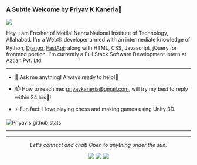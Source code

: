 ### A Subtle Welcome by [Priyav K Kaneria]()👋
![](https://komarev.com/ghpvc/?username=PriyavKaneria&color=green)

Hey, I am Fresher of Motilal Nehru National Institute of Technology, Allahabad. I'm a Web🕸 developer armed with an intermediate knowledge of Python, [Django](https://www.djangoproject.com/), [FastApi](https://fastapi.tiangolo.com/); along with HTML, CSS, Javascript, jQuery for frontend portion. I'm currently a Full Stack Software Development intern at Aztlan Pvt. Ltd.

<!-- Please don't remove this: Grab your social icons from https://github.com/carlsednaoui/gitsocial -->

<!--
**priyavkaneria/priyavkaneria** is a ✨ _special_ ✨ repository because its `README.md` (this file) appears on your GitHub profile.
-->
<!-- <a href="https://i.imgur.com/H8dtFcC.gif"><img align="right" src="https://i.imgur.com/H8dtFcC.gif" title="source: imgur.com" /></a> -->
*******
- 💬 Ask me anything!
     Always ready to help!🤩

- 📫 How to reach me: 
priyavkaneria@gmail.com, will try my best to reply within 24 hrs🏁!


- ⚡ Fun fact: I love playing chess and making games using Unity 3D.


![Priyav's github stats](https://github-readme-stats.vercel.app/api?username=priyavkaneria&show_icons=true&hide_border=true&icon_color=5CFF33)
******
<!-- **Views:**<br>
![Visitor Count](https://profile-counter.glitch.me/priyavkaneria/count.svg) -->

<hr>
<p align="center">
  <i>Let's connect and chat! Open to anything under the sun.</i>

  <p align="center">
    <a href="https://twitter.com/priyav_kaneria" alt="Twitter"><img src="https://raw.githubusercontent.com/jayehernandez/jayehernandez/3f5402efef9a0ae89211a6e04609558e862ca616/readme/twitter-fill.svg"></a>
    <a href="https://www.linkedin.com/in/priyavkaneria/" alt="Linkedin"><img src="https://raw.githubusercontent.com/jayehernandez/jayehernandez/3f5402efef9a0ae89211a6e04609558e862ca616/readme/linkedin-fill.svg"></a>
    <a href="mailto:priyavkaneria@gmail.com" alt="Contact me"><img src="https://raw.githubusercontent.com/jayehernandez/jayehernandez/3f5402efef9a0ae89211a6e04609558e862ca616/readme/mail-fill.svg"></a>
<!--     <a href="https://jayehernandez.com" alt="My site"><img src="https://raw.githubusercontent.com/jayehernandez/jayehernandez/3f5402efef9a0ae89211a6e04609558e862ca616/readme/external-link-line.svg"></a> -->
  </p>
</p>
